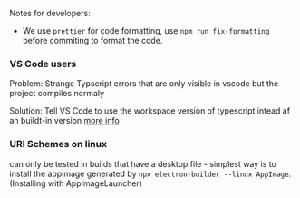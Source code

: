 Notes for developers:

- We use `prettier` for code formatting,
use `npm run fix-formatting` before commiting to format the code.


### VS Code users

Problem: Strange Typscript errors that are only visible in vscode but the project compiles normaly

Solution: Tell VS Code to use the workspace version of typescript intead af an buildt-in version [more info](https://code.visualstudio.com/docs/typescript/typescript-compiling#_why-do-i-get-different-errors-and-warnings-with-vs-code-than-when-i-compile-my-typescript-project)

### URI Schemes on linux

can only be tested in builds that have a desktop file - simplest way is to install the appimage generated by `npx electron-builder --linux AppImage`. (Installing with AppImageLauncher)
